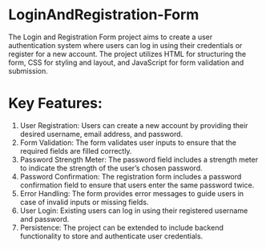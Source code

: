 # LoginAndRegistration-Form
The Login and Registration Form project aims to create a user authentication system where users can log in using their credentials or register for a new account. The project utilizes HTML for structuring the form, CSS for styling and layout, and JavaScript for form validation and submission.
# Key Features:
1) User Registration: Users can create a new account by providing their desired username, email address, and password.
2) Form Validation: The form validates user inputs to ensure that the required fields are filled correctly.
3) Password Strength Meter: The password field includes a strength meter to indicate the strength of the user’s chosen password.
4) Password Confirmation: The registration form includes a password confirmation field to ensure that users enter the same password twice.
5) Error Handling: The form provides error messages to guide users in case of invalid inputs or missing fields.
6) User Login: Existing users can log in using their registered username and password.
7) Persistence: The project can be extended to include backend functionality to store and authenticate user credentials.

